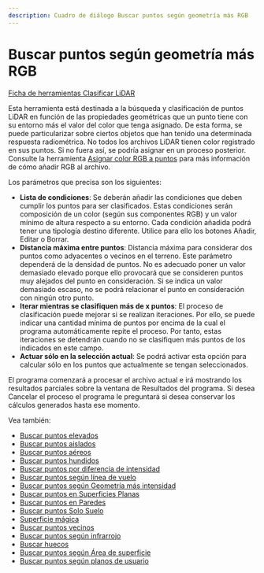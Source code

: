 ```yaml
---
description: Cuadro de diálogo Buscar puntos según geometría más RGB
---
```


# Buscar puntos según geometría más RGB

[Ficha de herramientas Clasificar LiDAR](../../fichas-de-herramientas/untitled-245.md)

Esta herramienta está destinada a la búsqueda y clasificación de puntos LiDAR en función de las propiedades geométricas que un punto tiene con su entorno más el valor del color que tenga asignado. De esta forma, se puede particularizar sobre ciertos objetos que han tenido una determinada respuesta radiométrica. No todos los archivos LiDAR tienen color registrado en sus puntos. Si no fuera así, se podría asignar en un proceso posterior. Consulte la herramienta [Asignar color RGB a puntos](Cuadro%20de%20dialogo%20Asignar%20color%20RGB%20a%20puntos.htm) para más información de cómo añadir RGB al archivo.

Los parámetros que precisa son los siguientes:

* **Lista de condiciones**: Se deberán añadir las condiciones que deben cumplir los puntos para ser clasificados. Estas condiciones serán composición de un color \(según sus componentes RGB\) y un valor mínimo de altura respecto a su entorno. Cada condición añadida podrá tener una tipología destino diferente. Utilice para ello los botones Añadir, Editar o Borrar.
* **Distancia máxima entre puntos**: Distancia máxima para considerar dos puntos como adyacentes o vecinos en el terreno. Este parámetro dependerá de la densidad de puntos. No es adecuado poner un valor demasiado elevado porque ello provocará que se consideren puntos muy alejados del punto en consideración. Si se indica un valor demasiado escaso, no se podrá relacionar el punto en consideración con ningún otro punto.
* **Iterar mientras se clasifiquen más de x puntos**: El proceso de clasificación puede mejorar si se realizan iteraciones. Por ello, se puede indicar una cantidad mínima de puntos por encima de la cual el programa automáticamente repite el proceso. Por tanto, estas iteraciones se detendrán cuando no se clasifiquen más puntos de los indicados en este campo.
* **Actuar sólo en la selección actual**: Se podrá activar esta opción para calcular sólo en los puntos que actualmente se tengan seleccionados.

El programa comenzará a procesar el archivo actual e irá mostrando los resultados parciales sobre la ventana de Resultados del programa. Si desea Cancelar el proceso el programa le preguntará si desea conservar los cálculos generados hasta ese momento.

Vea también:

* [Buscar puntos elevados](untitled-41.md)
* [Buscar puntos aislados](untitled-39.md)
* [Buscar puntos aéreos](untitled-38.md)
* [Buscar puntos hundidos](untitled-44.md)
* [Buscar puntos por diferencia de intensidad](untitled-40.md)
* [Buscar puntos según línea de vuelo](untitled-49.md)
* [Buscar puntos según Geometría más intensidad](untitled-46.md)
* [Buscar puntos en Superficies Planas](untitled-43.md)
* [Buscar puntos en Paredes](untitled-42.md)
* [Buscar puntos Solo Suelo](untitled-198.md)
* [Superficie mágica](untitled-201/)
* [Buscar puntos vecinos](untitled-51.md)
* [Buscar puntos según infrarrojo](untitled-48.md)
* [Buscar huecos](untitled-34.md)
* [Buscar puntos según Área de superficie](untitled-45.md)
* [Buscar puntos según planos de usuario](untitled-50.md) 

